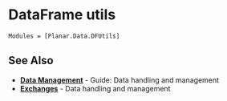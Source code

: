 <!--
category: "api-reference"
difficulty: "advanced"
topics: [api-reference]
last_updated: "2025-10-04"
-->

# DataFrame utils

```@autodocs
Modules = [Planar.Data.DFUtils]
```


## See Also

- **[Data Management](../guides/data-management.md)** - Guide: Data handling and management
- **[Exchanges](../exchanges.md)** - Data handling and management
